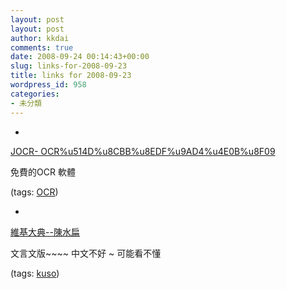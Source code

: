 ```yaml
---
layout: post
layout: post
author: kkdai
comments: true
date: 2008-09-24 00:14:43+00:00
slug: links-for-2008-09-23
title: links for 2008-09-23
wordpress_id: 958
categories:
- 未分類
---
```


  * 
                

[JOCR- OCR%u514D%u8CBB%u8EDF%u9AD4%u4E0B%u8F09](http://download.longtermly.com/2008/07/24/jocr/)


                

免費的OCR 軟體


                

(tags: [OCR](http://delicious.com/kkdai/OCR))


            
  * 
                

[維基大典--陳水扁](http://zh-classical.wikipedia.org/wiki/%u9673%u6C34%u6241)


                

文言文版~~~~ 中文不好 ~ 可能看不懂


                

(tags: [kuso](http://delicious.com/kkdai/kuso))


            
